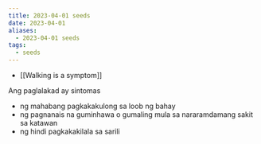 ```yaml
---
title: 2023-04-01 seeds
date: 2023-04-01
aliases:
  - 2023-04-01 seeds
tags:
  - seeds
---
```

- [[Walking is a symptom]]

Ang paglalakad ay sintomas
- ng mahabang pagkakakulong sa loob ng bahay
- ng pagnanais na guminhawa o gumaling mula sa nararamdamang sakit sa katawan
- ng hindi pagkakakilala sa sarili